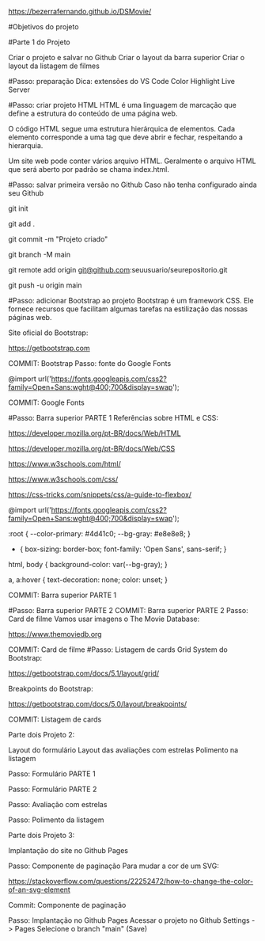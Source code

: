 https://bezerrafernando.github.io/DSMovie/

#Objetivos do projeto

#Parte 1 do Projeto

Criar o projeto e salvar no Github
Criar o layout da barra superior
Criar o layout da listagem de filmes

#Passo: preparação
Dica: extensões do VS Code
Color Highlight
Live Server

#Passo: criar projeto HTML
HTML é uma linguagem de marcação que define a estrutura do conteúdo de uma página web.

O código HTML segue uma estrutura hierárquica de elementos. Cada elemento corresponde a uma tag que deve abrir e fechar, respeitando a hierarquia.

Um site web pode conter vários arquivo HTML. Geralmente o arquivo HTML que será aberto por padrão se chama index.html.

#Passo: salvar primeira versão no Github
Caso não tenha configurado ainda seu Github

git init

git add .

git commit -m "Projeto criado"

git branch -M main

git remote add origin git@github.com:seuusuario/seurepositorio.git

git push -u origin main

#Passo: adicionar Bootstrap ao projeto
Bootstrap é um framework CSS. Ele fornece recursos que facilitam algumas tarefas na estilização das nossas páginas web.

Site oficial do Bootstrap:

https://getbootstrap.com

COMMIT: Bootstrap
Passo: fonte do Google Fonts

@import url('https://fonts.googleapis.com/css2?family=Open+Sans:wght@400;700&display=swap');

COMMIT: Google Fonts

#Passo: Barra superior PARTE 1
Referências sobre HTML e CSS:

https://developer.mozilla.org/pt-BR/docs/Web/HTML

https://developer.mozilla.org/pt-BR/docs/Web/CSS

https://www.w3schools.com/html/

https://www.w3schools.com/css/

https://css-tricks.com/snippets/css/a-guide-to-flexbox/

@import url('https://fonts.googleapis.com/css2?family=Open+Sans:wght@400;700&display=swap');

:root {
  --color-primary: #4d41c0;
  --bg-gray: #e8e8e8;
}

* {
    box-sizing: border-box;
    font-family: 'Open Sans', sans-serif;
}

html, body {
    background-color: var(--bg-gray);
}

a, a:hover {
  text-decoration: none;
  color: unset;
}

COMMIT: Barra superior PARTE 1

#Passo: Barra superior PARTE 2
COMMIT: Barra superior PARTE 2
Passo: Card de filme
Vamos usar imagens o The Movie Database:

https://www.themoviedb.org

COMMIT: Card de filme
#Passo: Listagem de cards
Grid System do Bootstrap:

https://getbootstrap.com/docs/5.1/layout/grid/

Breakpoints do Bootstrap:

https://getbootstrap.com/docs/5.0/layout/breakpoints/

COMMIT: Listagem de cards

Parte dois Projeto 2:

Layout do formulário
Layout das avaliações com estrelas
Polimento na listagem

Passo: Formulário PARTE 1

Passo: Formulário PARTE 2

Passo: Avaliação com estrelas

Passo: Polimento da listagem

Parte dois Projeto 3:

Implantação do site no Github Pages

Passo: Componente de paginação
Para mudar a cor de um SVG:

https://stackoverflow.com/questions/22252472/how-to-change-the-color-of-an-svg-element

Commit: Componente de paginação

Passo: Implantação no Github Pages
Acessar o projeto no Github
Settings -> Pages
Selecione o branch "main" (Save)





